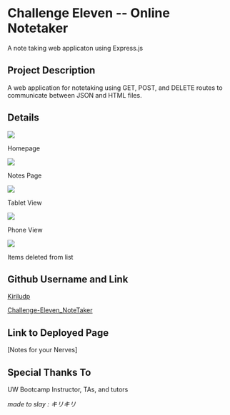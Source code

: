 # Challenge Eleven -- Online Notetaker

A note taking web applicaton using Express.js

## Project Description

A web application for notetaking using GET, POST, and DELETE routes to communicate between JSON and HTML files. 

## Details 

<image src='public\assets\imgs\home.PNG'>

Homepage

<image src= 'public\assets\imgs\Notespage.PNG'>

Notes Page

<image src = 'public\assets\imgs\notes-tablet.PNG'>

Tablet View

<image src ='public\assets\imgs\notes-phone.PNG'>

Phone View

<image src = 'public\assets\imgs\Notes Deleted.PNG'>

Items deleted from list

## Github Username and Link

[Kiriludp](https://github.com/kiriludp)

[Challenge-Eleven_NoteTaker]()

## Link to Deployed Page

[Notes for your Nerves]

## Special Thanks To

UW Bootcamp Instructor, TAs, and tutors

*made to slay : キリキリ*

